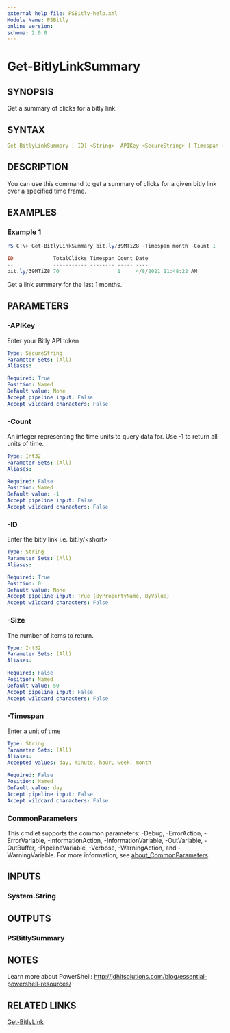 ```yaml
---
external help file: PSBitly-help.xml
Module Name: PSBitly
online version:
schema: 2.0.0
---
```


# Get-BitlyLinkSummary

## SYNOPSIS

Get a summary of clicks for a bitly link.

## SYNTAX

```yaml
Get-BitlyLinkSummary [-ID] <String> -APIKey <SecureString> [-Timespan <String>] [-Count <Int32>] [-Size <Int32>] [<CommonParameters>]
```

## DESCRIPTION

You can use this command to get a summary of clicks for a given bitly link over a specified time frame.

## EXAMPLES

### Example 1

```powershell
PS C:\> Get-BitlyLinkSummary bit.ly/39MTiZ8 -Timespan month -Count 1

ID             TotalClicks Timespan Count Date
--             ----------- -------- ----- ----
bit.ly/39MTiZ8 70                   1     4/8/2021 11:48:22 AM
```

Get a link summary for the last 1 months.

## PARAMETERS

### -APIKey

Enter your Bitly API token

```yaml
Type: SecureString
Parameter Sets: (All)
Aliases:

Required: True
Position: Named
Default value: None
Accept pipeline input: False
Accept wildcard characters: False
```

### -Count

An integer representing the time units to query data for. Use -1 to return all units of time.

```yaml
Type: Int32
Parameter Sets: (All)
Aliases:

Required: False
Position: Named
Default value: -1
Accept pipeline input: False
Accept wildcard characters: False
```

### -ID

Enter the bitly link i.e. bit.ly/\<short\>

```yaml
Type: String
Parameter Sets: (All)
Aliases:

Required: True
Position: 0
Default value: None
Accept pipeline input: True (ByPropertyName, ByValue)
Accept wildcard characters: False
```

### -Size

The number of items to return.

```yaml
Type: Int32
Parameter Sets: (All)
Aliases:

Required: False
Position: Named
Default value: 50
Accept pipeline input: False
Accept wildcard characters: False
```

### -Timespan

Enter a unit of time

```yaml
Type: String
Parameter Sets: (All)
Aliases:
Accepted values: day, minute, hour, week, month

Required: False
Position: Named
Default value: day
Accept pipeline input: False
Accept wildcard characters: False
```

### CommonParameters

This cmdlet supports the common parameters: -Debug, -ErrorAction, -ErrorVariable, -InformationAction, -InformationVariable, -OutVariable, -OutBuffer, -PipelineVariable, -Verbose, -WarningAction, and -WarningVariable. For more information, see [about_CommonParameters](http://go.microsoft.com/fwlink/?LinkID=113216).

## INPUTS

### System.String

## OUTPUTS

### PSBitlySummary

## NOTES

Learn more about PowerShell:
http://jdhitsolutions.com/blog/essential-powershell-resources/

## RELATED LINKS

[Get-BitlyLink](Get-BitlyLink.md)
